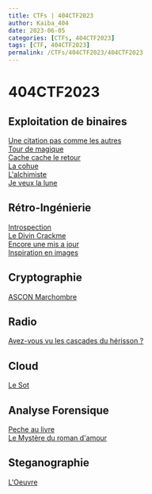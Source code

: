 ```yaml
---
title: CTFs | 404CTF2023
author: Kaiba_404
date: 2023-06-05
categories: [CTFs, 404CTF2023]
tags: [CTF, 404CTF2023]
permalink: /CTFs/404CTF2023/404CTF2023
---
```

# 404CTF2023

## Exploitation de binaires
[Une citation pas comme les autres](/CTFs/404CTF2023/pwn/uneCitation1) <br>
[Tour de magique](/CTFs/404CTF2023/pwn/tourdemagique) <br> 
[Cache cache le retour](/CTFs/404CTF2023/pwn/cachecacheleretour) <br>
[La cohue](/CTFs/404CTF2023/pwn/lacohue) <br>
[L'alchimiste](/CTFs/404CTF2023/pwn/lalchimiste) <br>
[Je veux la lune](/CTFs/404CTF2023/pwn/jeveuxlalune) <br>

## Rétro-Ingénierie
[Introspection](/CTFs/404CTF2023/reverse/introspection) <br>
[Le Divin Crackme](/CTFs/404CTF2023/reverse/ledivinvrackme) <br>
[Encore une mis a jour](/CTFs/404CTF2023/reverse/encoreunemisajour) <br>
[Inspiration en images](/CTFs/404CTF2023/reverse/inspirationenimages) <br>

## Cryptographie

[ASCON Marchombre](/CTFs/404CTF2023/Cryptography/ASCONMarchombre) <br>


## Radio

[Avez-vous vu les cascades du hérisson ?](/CTFs/404CTF2023/Radio/herisson) <br>


## Cloud

[Le Sot](/CTFs/404CTF2023/Cloud/leSot) <br>

## Analyse Forensique

[Peche au livre](/CTFs/404CTF2023/pecheaulivre) <br>
[Le Mystère du roman d'amour](/CTFs/404CTF2023/Forensics/roman_damour) <br>

## Steganographie

[L'Oeuvre](/CTFs/404CTF2023/Steganography/L_Oeuvre)